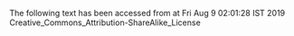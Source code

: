 The following text has been accessed from at Fri Aug 9 02:01:28 IST 2019
Creative_Commons_Attribution-ShareAlike_License
